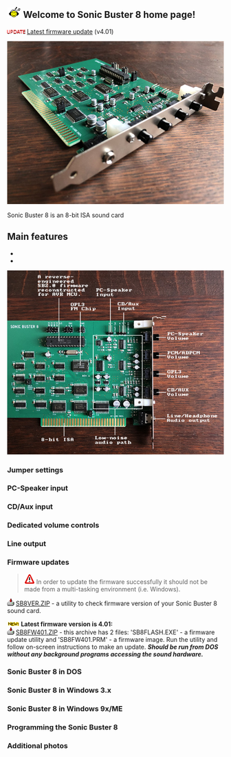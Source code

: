 ## ![Music](/pics/facemusic.gif) Welcome to Sonic Buster 8 home page!

![New](/pics/update.gif) [Latest firmware update](#firmware-updates) (v4.01)

![Sonic Buster 8](/pics/sb8b.jpg)

Sonic Buster 8 is an 8-bit ISA sound card 

Main features
-
-
-

![Sonic Buster 8 scheme](/pics/sb8sch.jpg)

### Jumper settings

### PC-Speaker input

### CD/Aux input

### Dedicated volume controls

### Line output

### Firmware updates
> ![Warning](/pics/warn.gif)
> In order to update the firmware successfully it should not be made from a multi-tasking environment (i.e. Windows). 

![Download](/pics/download.gif) [SB8VER.ZIP](/downloads/SB8VER.ZIP) - a utility to check firmware version of your Sonic Buster 8 sound card.

![New](/pics/new.gif) **Latest firmware version is 4.01:**\
![Download](/pics/download.gif) [SB8FW401.ZIP](/downloads/SB8FW401.ZIP) - this archive has 2 files: 'SB8FLASH.EXE' - a firmware update utility and 'SB8FW401.PRM' - a firmware image. Run the utility and follow on-screen instructions to make an update. ***Should be run from DOS without any background programs accessing the sound hardware.***

### Sonic Buster 8 in DOS

### Sonic Buster 8 in Windows 3.x

### Sonic Buster 8 in Windows 9x/ME


### Programming the Sonic Buster 8

### Additional photos

